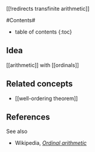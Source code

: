 [[!redirects transfinite arithmetic]]

#Contents#
* table of contents
{:toc}

## Idea

[[arithmetic]] with [[ordinals]]

## Related concepts

* [[well-ordering theorem]]

## References

See also 

* Wikipedia, _[Ordinal arithmetic](https://en.wikipedia.org/wiki/Ordinal_arithmetic)_
